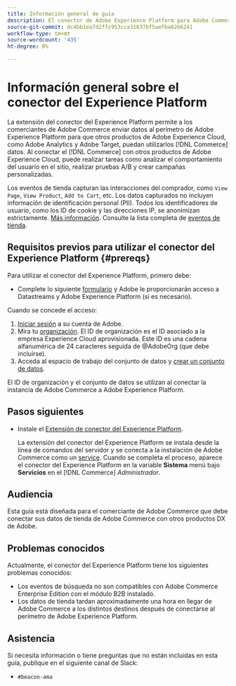 ```yaml
---
title: Información general de guía
description: El conector de Adobe Experience Platform para Adobe Commerce conecta su [!DNL Commerce] a otros productos de Adobe Experience Cloud.
source-git-commit: dc4bb1ea7d2ffc953cca31637bf5aefba6266241
workflow-type: tm+mt
source-wordcount: '435'
ht-degree: 0%

---
```


# Información general sobre el conector del Experience Platform

La extensión del conector del Experience Platform permite a los comerciantes de Adobe Commerce enviar datos al perímetro de Adobe Experience Platform para que otros productos de Adobe Experience Cloud, como Adobe Analytics y Adobe Target, puedan utilizarlos [!DNL Commerce] datos. Al conectar el [!DNL Commerce] con otros productos de Adobe Experience Cloud, puede realizar tareas como analizar el comportamiento del usuario en el sitio, realizar pruebas A/B y crear campañas personalizadas.

Los eventos de tienda capturan las interacciones del comprador, como `View Page`, `View Product`, `Add to Cart`, etc. Los datos capturados no incluyen información de identificación personal (PII). Todos los identificadores de usuario, como los ID de cookie y las direcciones IP, se anonimizan estrictamente. [Más información](https://www.adobe.com/privacy/experience-cloud.html). Consulte la lista completa de [eventos de tienda](events.md).

## Requisitos previos para utilizar el conector del Experience Platform {#prereqs}

Para utilizar el conector del Experience Platform, primero debe:

- Complete lo siguiente [formulario](https://forms.office.com/pages/responsepage.aspx?id=Wht7-jR7h0OUrtLBeN7O4VH_dtG9hJVAk_TqGkZC2DxUM1FSWkdJOE41UVpUWUw0M1JWV0RKS1VXQi4u) y Adobe le proporcionarán acceso a Datastreams y Adobe Experience Platform (si es necesario).

Cuando se concede el acceso:

1. [Iniciar sesión](https://helpx.adobe.com/manage-account/using/access-adobe-id-account.html) a su cuenta de Adobe.
1. Mira tu [organización](https://experienceleague.adobe.com/docs/core-services/interface/administration/organizations.html?lang=en#concept_EA8AEE5B02CF46ACBDAD6A8508646255). El ID de organización es el ID asociado a la empresa Experience Cloud aprovisionada. Este ID es una cadena alfanumérica de 24 caracteres seguida de @AdobeOrg (que debe incluirse).
1. Acceda al espacio de trabajo del conjunto de datos y [crear un conjunto de datos](https://experienceleague.adobe.com/docs/experience-platform/edge/datastreams/overview.html?lang=en).

El ID de organización y el conjunto de datos se utilizan al conectar la instancia de Adobe Commerce a Adobe Experience Platform.

## Pasos siguientes

- Instale el [Extensión de conector del Experience Platform](install.md).

   La extensión del conector del Experience Platform se instala desde la línea de comandos del servidor y se conecta a la instalación de Adobe Commerce como un [service](../landing/saas.md). Cuando se completa el proceso, aparece el conector del Experience Platform en la variable **Sistema** menú bajo **Servicios** en el [!DNL Commerce] _Administrador_.

## Audiencia

Esta guía está diseñada para el comerciante de Adobe Commerce que debe conectar sus datos de tienda de Adobe Commerce con otros productos DX de Adobe.

## Problemas conocidos

Actualmente, el conector del Experience Platform tiene los siguientes problemas conocidos:

- Los eventos de búsqueda no son compatibles con Adobe Commerce Enterprise Edition con el módulo B2B instalado.
- Los datos de tienda tardan aproximadamente una hora en llegar de Adobe Commerce a los distintos destinos después de conectarse al perímetro de Adobe Experience Platform.

## Asistencia

Si necesita información o tiene preguntas que no están incluidas en esta guía, publique en el siguiente canal de Slack:

- `#beacon-ama`
